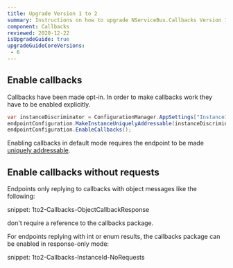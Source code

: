 ```yaml
---
title: Upgrade Version 1 to 2
summary: Instructions on how to upgrade NServiceBus.Callbacks Version 1 to 2.
component: Callbacks
reviewed: 2020-12-22
isUpgradeGuide: true
upgradeGuideCoreVersions:
 - 6
---
```



## Enable callbacks

Callbacks have been made opt-in. In order to make callbacks work they have to be enabled explicitly. 

```csharp
var instanceDiscriminator = ConfigurationManager.AppSettings["InstanceId"];
endpointConfiguration.MakeInstanceUniquelyAddressable(instanceDiscriminator);
endpointConfiguration.EnableCallbacks();
```

Enabling callbacks in default mode requires the endpoint to be made [uniquely addressable](/nservicebus/messaging/callbacks.md#message-routing).

## Enable callbacks without requests

Endpoints only replying to callbacks with object messages like the following:

snippet: 1to2-Callbacks-ObjectCallbackResponse

don't require a reference to the callbacks package. 

For endpoints replying with int or enum results, the callbacks package can be enabled in response-only mode:

snippet: 1to2-Callbacks-InstanceId-NoRequests

